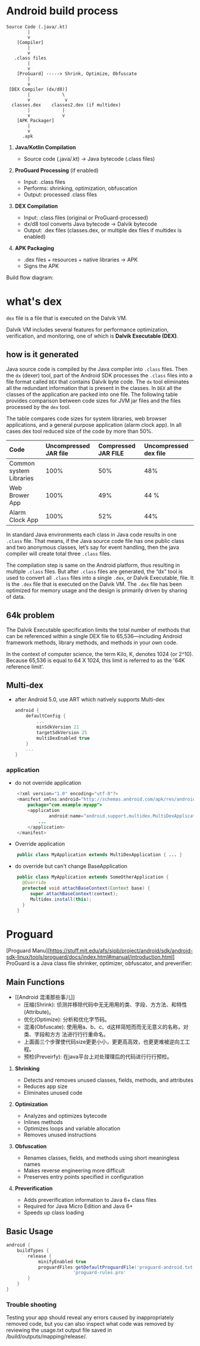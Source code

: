 # Android build process
```
Source Code (.java/.kt)
        |
        v
    [Compiler]
        |
        v
   .class files
        |
        v
    [ProGuard] -----> Shrink, Optimize, Obfuscate
        |
        v
 [DEX Compiler (dx/d8)]
        |            \
        v             v
  classes.dex    classes2.dex (if multidex)
        |            |
        v            v
    [APK Packager]
        |
        v
      .apk
```

1. **Java/Kotlin Compilation**
   - Source code (.java/.kt) → Java bytecode (.class files)

2. **ProGuard Processing** (if enabled)
   - Input: .class files
   - Performs: shrinking, optimization, obfuscation
   - Output: processed .class files

3. **DEX Compilation**
   - Input: .class files (original or ProGuard-processed)
   - dx/d8 tool converts Java bytecode → Dalvik bytecode
   - Output: .dex files (classes.dex, or multiple dex files if multidex is enabled)

4. **APK Packaging**
   - .dex files + resources + native libraries → APK
   - Signs the APK

Build flow diagram:
# what's dex
`dex` file is a file that is executed on the Dalvik VM.

Dalvik VM includes several features for performance optimization, verification, and monitoring, one of which is **Dalvik Executable (DEX)**.

## how is it generated
Java source code is compiled by the Java compiler into `.class` files. Then the `dx` (dexer) tool, part of the Android SDK processes the `.class` files into a file format called `DEX` that contains Dalvik byte code. The `dx` tool eliminates all the redundant information that is present in the classes. In `DEX` all the classes of the application are packed into one file. The following table provides comparison between code sizes for JVM jar files and the files processed by the `dex` tool.

The table compares code sizes for system libraries, web browser applications, and a general purpose application (alarm clock app). In all cases dex tool reduced size of the code by more than 50%.

| Code | Uncompressed JAR file | Compressed JAR FILE | Uncompressed dex file |
|:------|:-------------------- |:-----------------|:------------------------ |
|Common system Libraries | 100% | 50% | 48% |
| Web Brower App | 100% | 49% | 44 %|
| Alarm Clock App | 100% | 52% | 44% |


In standard Java environments each class in Java code results in one `.class` file. That means, if the Java source code file has one public class and two anonymous classes, let’s say for event handling, then the java compiler will create total three `.class` files.

The compilation step is same on the Android platform, thus resulting in multiple `.class` files. But after `.class` files are generated, the “dx” tool is used to convert all `.class` files into a single `.dex`, or Dalvik Executable, file. It is the `.dex` file that is executed on the Dalvik VM. The `.dex` file has been optimized for memory usage and the design is primarily driven by sharing of data.


## 64k problem

The Dalvik Executable specification limits the total number of methods that can be referenced within a single DEX file to 65,536—including Android framework methods, library methods, and methods in your own code.

In the context of computer science, the term Kilo, K, denotes 1024 (or 2^10). Because 65,536 is equal to 64 X 1024, this limit is referred to as the '64K reference limit'.

## Multi-dex
- after Android 5.0, use ART which natively supports Multi-dex

    ```gradle
    android {
        defaultConfig {
            ...
            minSdkVersion 21
            targetSdkVersion 25
            multiDexEnabled true
        }
        ...
    }

    ```
### application

- do not override application

```java
    <?xml version="1.0" encoding="utf-8"?>
    <manifest xmlns:android="http://schemas.android.com/apk/res/android"
        package="com.example.myapp">
        <application
                android:name="android.support.multidex.MultiDexApplication" >
            ...
        </application>
    </manifest>
```

- Override application

```java
    public class MyApplication extends MultiDexApplication { ... }
```

- do override but can't change BaseApplication

```java
    public class MyApplication extends SomeOtherApplication {
      @Override
      protected void attachBaseContext(Context base) {
         super.attachBaseContext(context);
         Multidex.install(this);
      }
    }
```

# Proguard

[Proguard Manu][https://stuff.mit.edu/afs/sipb/project/android/sdk/android-sdk-linux/tools/proguard/docs/index.html#manual/introduction.html]
ProGuard is a Java class file shrinker, optimizer, obfuscator, and preverifier:

## Main Functions

* [[Android 混淆那些事儿]]
	* 压缩(Shrink): 侦测并移除代码中⽆无⽤用的类、字段、⽅方法、和特性(Attribute)。
	* 优化(Optimize): 分析和优化字节码。
	* 混淆(Obfuscate): 使⽤用a、b、c、d这样简短⽽而⽆无意义的名称，对类、字段和⽅方 法进⾏行行重命名。
	* 上⾯面三个步骤使代码size更更⼩小，更更⾼高效，也更更难被逆向⼯工程。
	* 预检(Preveirfy): 在java平台上对处理理后的代码进⾏行行预检。
    
1. **Shrinking**
   - Detects and removes unused classes, fields, methods, and attributes
   - Reduces app size
   - Eliminates unused code

2. **Optimization**
   - Analyzes and optimizes bytecode
   - Inlines methods
   - Optimizes loops and variable allocation
   - Removes unused instructions

3. **Obfuscation**
   - Renames classes, fields, and methods using short meaningless names
   - Makes reverse engineering more difficult
   - Preserves entry points specified in configuration

4. **Preverification**
   - Adds preverification information to Java 6+ class files
   - Required for Java Micro Edition and Java 6+
   - Speeds up class loading

## Basic Usage

```gradle
android {
    buildTypes {
        release {
            minifyEnabled true
            proguardFiles getDefaultProguardFile('proguard-android.txt'),
                         'proguard-rules.pro'
        }
    }
}
```

### Trouble shooting

Testing your app should reveal any errors caused by inappropriately removed code, but you can also inspect what code was removed by reviewing the usage.txt output file saved in <module-name>/build/outputs/mapping/release/.
